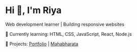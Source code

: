 # Hi 👋, I'm Riya
Web development learner | Building responsive websites  

🌱 Currently learning: HTML, CSS, JavaScript, React, Node.js  

🚀 Projects: [Portfolio](https://github.com/yourusername/portfolio) | [Mahabharata](https://github.com/yourusername/mahabharata-website)








